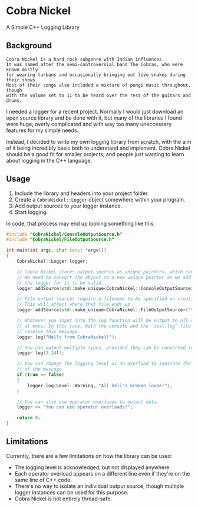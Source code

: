 # Cobra Nickel
A Simple C++ Logging Library

## Background
```
Cobra Nickel is a hard rock subgenre with Indian influences.
It was named after the semi-controversial band The Cobras, who were known mostly
for wearing turbans and occasionally bringing out live snakes during their shows.
Most of their songs also included a mixture of pungi music throughout, though
with the volume set to 11 to be heard over the rest of the guitars and drums.
```

I needed a logger for a recent project. Normally I would just download an open
source library and be done with it, but many of the libraries I found were
huge; overly complicated and with way too many uneccessary features for my
simple needs.

Instead, I decided to write my own logging library from scratch, with the aim
of it being incredibly basic both to understand and implement. Cobra Nickel
should be a good fit for smaller projects, and people just wanting to learn
about logging in the C++ language.

## Usage
1. Include the library and headers into your project folder.
2. Create a `CobraNickel::Logger` object somewhere within your program.
3. Add output sources to your logger instance.
4. Start logging.

In code, that process may end up looking something like this:

```cpp
#include "CobraNickel/ConsoleOutputSource.h"
#include "CobraNickel/FileOutputSource.h"

int main(int argc, char const *argv[])
{
	CobraNickel::Logger logger;

	// Cobra Nickel stores output sources as unique pointers, which can't be copied.
	// We need to convert the object to a new unique pointer as we add it to
	// the logger for it to be valid.
	logger.addSource(std::make_unique<CobraNickel::ConsoleOutputSource>());

	// File output sources require a filename to be specified on creation.
	// This will affect where that file ends up.
	logger.addSource(std::make_unique<CobraNickel::FileOutputSource>("test.log"));

	// Whatever you input into the log function will be output to all sources
	// at once. In this case, both the console and the `test.log` file should
	// receive this message.
	logger.log("Hello from CobraNickel!");

	// You can output multiple types, provided they can be converted to a string
	logger.log(3.14f);

	// You can change the logging level as an overload to indicate the purpose
	// of the message.
	if (true == false)
	{
		logger.log(Level::Warning, "All hell's broken loose!");
	}

	// You can also use operator overloads to output data.
	logger << "You can use operator overloads!";

	return 0;
}
```

## Limitations
Currently, there are a few limitations on how the library can be used:
- The logging level is acknowledged, but not displayed anywhere.
- Each operator overload appears on a different line even if they're on the same
  line of C++ code.
- There's no way to isolate an individual output source, though multiple logger
  instances can be used for this purpose.
- Cobra Nickel is not entirely thread-safe.